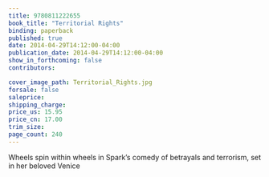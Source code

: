 ```yaml
---
title: 9780811222655
book_title: "Territorial Rights"
binding: paperback
published: true
date: 2014-04-29T14:12:00-04:00
publication_date: 2014-04-29T14:12:00-04:00
show_in_forthcoming: false
contributors:

cover_image_path: Territorial_Rights.jpg
forsale: false
saleprice:
shipping_charge:
price_us: 15.95
price_cn: 17.00
trim_size:
page_count: 240
---
```

Wheels spin within wheels in Spark’s comedy of betrayals and terrorism, set in her beloved Venice

